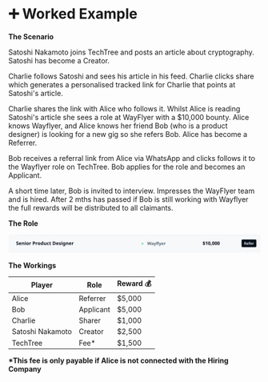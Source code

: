 # ➕ Worked Example

**The Scenario**

Satoshi Nakamoto joins TechTree and posts an article about cryptography. Satoshi has become a Creator.



Charlie follows Satoshi and sees his article in his feed. Charlie clicks share which generates a personalised tracked link for Charlie that points at Satoshi's article.



Charlie shares the link with Alice who follows it. Whilst Alice is reading Satoshi's article she sees a role at WayFlyer with a $10,000 bounty. Alice knows Wayflyer, and Alice knows her friend Bob (who is a product designer) is looking for a new gig so she refers Bob. Alice has become a Referrer.&#x20;



Bob receives a referral link from Alice via WhatsApp and clicks follows it to the Wayflyer role on TechTree. Bob applies for the role and becomes an Applicant.



A short time later, Bob is invited to interview. Impresses the WayFlyer team and is hired. After 2 mths has passed if Bob is still working with Wayflyer the full rewards will be distributed to all claimants.

**The Role**

![](<../../../.gitbook/assets/Screenshot 2022-01-07 at 11.52.25.png>)

**The Workings**

| Player           | Role      | Reward 💰 |
| ---------------- | --------- | --------- |
| Alice            | Referrer  | $5,000    |
| Bob              | Applicant | $5,000    |
| Charlie          | Sharer    | $1,000    |
| Satoshi Nakamoto | Creator   | $2,500    |
| TechTree         | Fee\*     | $1,500    |

**\*This fee is only payable if Alice is not connected with the Hiring Company**
